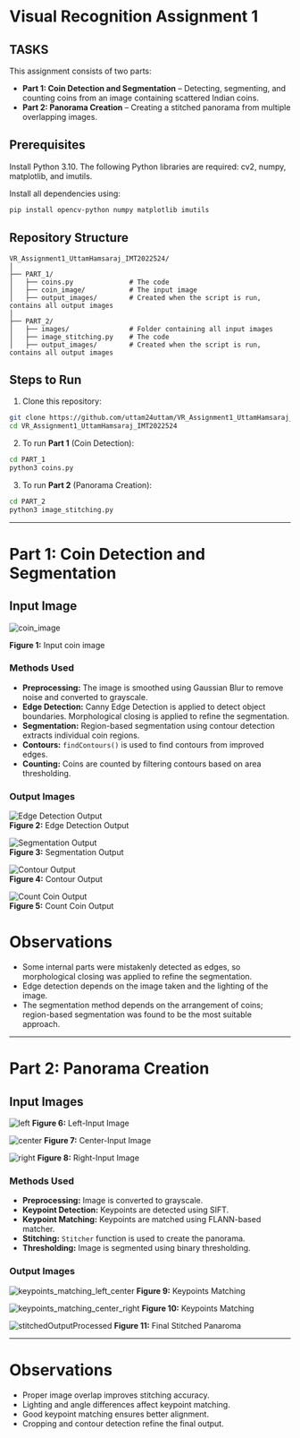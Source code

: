 # Visual Recognition Assignment 1



## TASKS

This assignment consists of two parts:

- **Part 1: Coin Detection and Segmentation** – Detecting, segmenting, and counting coins from an image containing scattered Indian coins.
- **Part 2: Panorama Creation** – Creating a stitched panorama from multiple overlapping images.


## Prerequisites

Install Python 3.10. The following Python libraries are required: cv2, numpy, matplotlib, and imutils.

Install all dependencies using:
```bash
pip install opencv-python numpy matplotlib imutils
```

## Repository Structure

```
VR_Assignment1_UttamHamsaraj_IMT2022524/
│
├── PART_1/
│   ├── coins.py              # The code
│   ├── coin_image/           # The input image
│   ├── output_images/        # Created when the script is run, contains all output images
│
├── PART_2/
│   ├── images/               # Folder containing all input images
│   ├── image_stitching.py    # The code
│   ├── output_images/        # Created when the script is run, contains all output images
```

## Steps to Run

1. Clone this repository:
```bash
git clone https://github.com/uttam24uttam/VR_Assignment1_UttamHamsaraj_IMT2022524.git
cd VR_Assignment1_UttamHamsaraj_IMT2022524
```

2. To run **Part 1** (Coin Detection):
```bash
cd PART_1
python3 coins.py
```

3. To run **Part 2** (Panorama Creation):
```bash
cd PART_2
python3 image_stitching.py
```

---

# Part 1: Coin Detection and Segmentation

## Input Image

![coin_image](https://github.com/user-attachments/assets/02247926-4780-4d31-8e87-98350f4f737b)

**Figure 1:** Input coin image



### Methods Used

- **Preprocessing:** The image is smoothed using Gaussian Blur to remove noise and converted to grayscale.
- **Edge Detection:** Canny Edge Detection is applied to detect object boundaries. Morphological closing is applied to refine the segmentation.
- **Segmentation:** Region-based segmentation using contour detection extracts individual coin regions.
- **Contours:** `findContours()` is used to find contours from improved edges.
- **Counting:** Coins are counted by filtering contours based on area thresholding.

### Output Images

![Edge Detection Output](https://github.com/user-attachments/assets/0c231754-ba71-4d4a-81a3-4fb74c29a15d)  
**Figure 2:** Edge Detection Output  

![Segmentation Output](https://github.com/user-attachments/assets/0ac797fe-11b6-4b74-bfcb-27e7dfc913fd)  
**Figure 3:** Segmentation Output  

![Contour Output](https://github.com/user-attachments/assets/a22430ee-b6ba-41ce-99f2-cb018e84e744)  
**Figure 4:** Contour Output  

![Count Coin Output](https://github.com/user-attachments/assets/0ef13b58-8429-4976-ad05-0e1fa10c6e43)  
**Figure 5:** Count Coin Output  




# Observations

- Some internal parts were mistakenly detected as edges, so morphological closing was applied to refine the segmentation.
- Edge detection depends on the image taken and the lighting of the image.
- The segmentation method depends on the arrangement of coins; region-based segmentation was found to be the most suitable approach.

---

# Part 2: Panorama Creation

## Input Images
![left](https://github.com/user-attachments/assets/86bde86b-e23c-457f-aca3-9a76b0a477c4)
**Figure 6:** Left-Input Image  

![center](https://github.com/user-attachments/assets/1ee1c3f7-05b1-4bb8-927e-0a1ad8695163)
**Figure 7:** Center-Input Image  

![right](https://github.com/user-attachments/assets/960b32c0-94ac-4347-bd33-f20b5780fa97)
**Figure 8:** Right-Input Image  


### Methods Used

- **Preprocessing:** Image is converted to grayscale.
- **Keypoint Detection:** Keypoints are detected using SIFT.
- **Keypoint Matching:** Keypoints are matched using FLANN-based matcher.
- **Stitching:** `Stitcher` function is used to create the panorama.
- **Thresholding:** Image is segmented using binary thresholding.

### Output Images

![keypoints_matching_left_center](https://github.com/user-attachments/assets/6d4b02e6-b0a1-4b8f-ac3c-6159ee59100c)
**Figure 9:** Keypoints Matching 

![keypoints_matching_center_right](https://github.com/user-attachments/assets/294c8aae-4b3d-4584-aa8c-cb68eae459cf)
**Figure 10:** Keypoints Matching 

![stitchedOutputProcessed](https://github.com/user-attachments/assets/ffcb9cbf-563f-4867-9488-8c8e92ab07ca)
**Figure 11:**  Final Stitched Panaroma

---

# Observations

- Proper image overlap improves stitching accuracy.
- Lighting and angle differences affect keypoint matching.
- Good keypoint matching ensures better alignment.
- Cropping and contour detection refine the final output.
